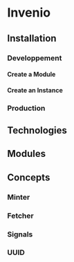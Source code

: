 # Invenio

## Installation

### Developpement

#### Create a Module

#### Create an Instance

### Production

## Technologies

## Modules

## Concepts

### Minter

### Fetcher

### Signals

### UUID

